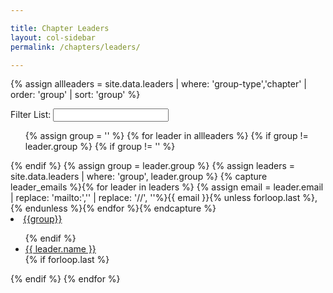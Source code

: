 ```yaml
---

title: Chapter Leaders
layout: col-sidebar
permalink: /chapters/leaders/

---
```


{% assign allleaders = site.data.leaders | where: 'group-type','chapter' | order: 'group' | sort: 'group' %}
<p>
<div>
<label for='leaders-filter'>Filter List:</label>
<input type='text' id='leaders-filter'>
</div>
<section id='leaders-list'>
<ul>
  {% assign group = '' %}
  {% for leader in allleaders %}
    {% if group != leader.group %}
      {% if group != '' %}
      </ul>
      {% endif %}
      {% assign group = leader.group %}
      {% assign leaders = site.data.leaders | where: 'group', leader.group %}
      {% capture leader_emails %}{% for leader in leaders %} {% assign email = leader.email | replace: 'mailto:','' | replace: '//', ''%}{{ email }}{% unless forloop.last %},{% endunless %}{% endfor %}{% endcapture %}
      <li><a href="{{leader.group_url}}">{{group}}</a><a href='mailto:{{leader_emails | strip}}' style='padding-left:1em;' title='Mail the leaders'><i class="fa fa-envelope" style='color:lightblue;'></i></a></li>
      <ul>
    {% endif %}
    <li><a href='{{ leader.email | replace: "mailto://", "mailto:" }}' target="_blank">{{ leader.name }}</a></li>
    {% if forloop.last %}
    </ul>
    {% endif %}
  {% endfor %}
</ul>
</section>

<script type='text/javascript'>
    var all = "{{ allleaders | jsonify | replace: '"', '\"' }}";
    var leaders = JSON.parse(all);
    leaders = leaders.sort(function (a, b) {
      if(a.group > b.group) 
        return 1;
      else if(b.group > a.group)
        return -1;
      else
        return 0; 
    });

    function getLeaderEmailsForGroup(inleaders, group_name){
        var emails = 'mailto:';
        for(x = 0; x < inleaders.length; x++)
        {
          if(inleaders[x].group == group_name)
          {
            emails += inleaders[x].email.replace('mailto://','').replace('mailto:','');
            emails += ",";
          }
        }
        emails = emails.substring(0, emails.length - 1);
        return emails;
    }

    $("#leaders-filter").keyup(function(e) {
     var code = e.keyCode ? e.keyCode : e.which;
     
     if (code == 13) {  // Enter keycode
         var filter = $('#leaders-filter').val();
         filter = filter.toLowerCase();
         var fleaders = []; 
         
          for(i = 0; i < leaders.length; i++){
            var group = leaders[i].group.toLowerCase();
            var email = leaders[i].email.toLowerCase();
            var name = leaders[i].name.toLowerCase();
            if(filter == '' || group.indexOf(filter) > -1 || email.indexOf(filter) > -1 || name.indexOf(filter) > -1)
            {
               fleaders.push(leaders[i]);
            }
          }
         var html = "<ul>";
         var group = '';
         for(i = 0; i < fleaders.length; i++){
            email = fleaders[i].email;
            name = fleaders[i].name;
            if(group != fleaders[i].group)
            {
              if(group != '')
                html += "</ul>";

              group = fleaders[i].group;
              group_url = fleaders[i].group_url;
              emails = getLeaderEmailsForGroup(fleaders, group);
              html += "<li><a href='" + group_url + "'>";
              html += group + "</a><a href='" + emails;
              html += "' style='padding-left:1em;' title='Mail the leaders'><i class='fa fa-envelope' style='color:lightblue;'></i></a></li>";
              html += '<ul>';
            }
            html += "<li><a href='" + email + "' target=\"_blank\">" + name + "</a></li>";
         }
         html += "</ul>";
         $('#leaders-list').html(html);
       }
   });
</script>
